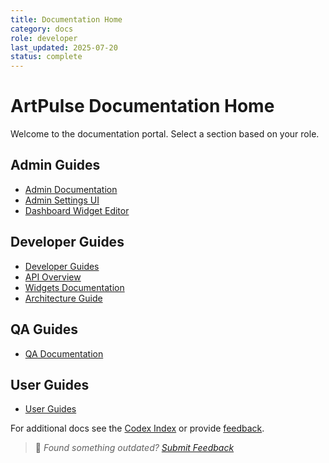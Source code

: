 ```yaml
---
title: Documentation Home
category: docs
role: developer
last_updated: 2025-07-20
status: complete
---
```


# ArtPulse Documentation Home

Welcome to the documentation portal. Select a section based on your role.

## Admin Guides
- [Admin Documentation](admin/README.md)
- [Admin Settings UI](admin/admin-settings-ui.md)
- [Dashboard Widget Editor](admin/admin-widget-editor-guide.md)

## Developer Guides
- [Developer Guides](developer/README.md)
- [API Overview](api/README.md)
- [Widgets Documentation](widgets/README.md)
- [Architecture Guide](architecture/dev-structure.md)

## QA Guides
- [QA Documentation](qa/README.md)

## User Guides
- [User Guides](user/README.md)

For additional docs see the [Codex Index](codex_index.md) or provide [feedback](feedback.md).

> 💬 *Found something outdated? [Submit Feedback](feedback.md)*
